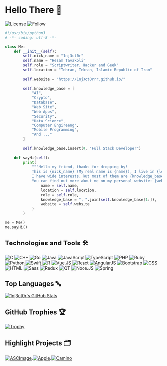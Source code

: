 # Hello There 👋

![License](https://img.shields.io/github/license/1nj3ct0rrr/1nj3ct0rrr.svg)
![Follow](https://img.shields.io/github/followers/1nj3ct0rrr.svg?style=social&label=Follow&maxAge=2592000)


```python
#!/usr/bin/python3
# -*- coding: utf-8 -*-

class Me:
    def __init__(self):
        self.nick_name = "1nj3ct0r"
        self.name = "Hesam Tavakoli"
        self.role = "Scriptwriter, Hacker and Geek"
        self.location = "Tehran, Tehran, Islamic Republic of Iran"
        
        self.website = "https://1nj3ct0rrr.github.io/"
        
        self.knowledge_base = [
            "AI",
            "Crypto",
            "Database",
            "Web Site",
            "Web Apps",
            "Security",
            "Data Science",
            "Computer Engireeng",
            "Mobile Programming",
            "And ..."
        ]
        
        self.knowledge_base.insert(0, "Full Stack Developer")
        
    def sayHi(self):
        print(
            """Hello my friend, thanks for dropping by!
            This is {nick_name} (My real name is {name}), I live in {location}. I work as a {role}.
            I have wide interests, but most of them are {knowledge_base}.
            You can find out more about me on my personal website: {website}""".format(
                name = self.name,
                location = self.location,
                role = self.role,
                knowledge_base = ", ".join(self.knowledge_base[1:]),
                website = self.website
            )
        )

me = Me()
me.sayHi()
```

## Technologies and Tools 🛠️

![C](https://img.shields.io/badge/Language-C-informational?style=flat&logo=C&logoColor=white&color=6aa6f8)
![C++](https://img.shields.io/badge/Language-C++-informational?style=flat&logo=c%2B%2B&logoColor=white&color=6aa6f8)
![Go](https://img.shields.io/badge/Language-Go-informational?style=flat&logo=go&logoColor=white&color=6aa6f8)
![Java](https://img.shields.io/badge/Language-Java-informational?style=flat&logo=java&logoColor=white&color=6aa6f8)
![JavaScript](https://img.shields.io/badge/Language-JavaScript-informational?style=flat&logo=javascript&logoColor=white&color=6aa6f8)
![TypeScript](https://img.shields.io/badge/Language-TypeScript-informational?style=flat&logo=typescript&logoColor=white&color=6aa6f8)
![PHP](https://img.shields.io/badge/Language-PHP-informational?style=flat&logo=php&logoColor=white&color=6aa6f8)
![Ruby](https://img.shields.io/badge/Language-Ruby-informational?style=flat&logo=ruby&logoColor=white&color=6aa6f8)
![Python](https://img.shields.io/badge/Language-Python-informational?style=flat&logo=python&logoColor=white&color=6aa6f8)
![Swift](https://img.shields.io/badge/Language-Swift-informational?style=flat&logo=swift&logoColor=white&color=6aa6f8)
![R](https://img.shields.io/badge/Language-R-informational?style=flat&logo=r&logoColor=white&color=6aa6f8)
![Vue.JS](https://img.shields.io/badge/FrontEnd-Vue.JS-informational?style=flat&logo=vue.js&logoColor=white&color=6aa6f8)
![React](https://img.shields.io/badge/FrontEnd-React-informational?style=flat&logo=react&logoColor=white&color=6aa6f8)
![AngularJS](https://img.shields.io/badge/FrontEnd-Angular.JS-informational?style=flat&logo=angular&logoColor=white&color=6aa6f8)
![Bootstrap](https://img.shields.io/badge/FrontEnd-Bootstrap-informational?style=flat&logo=bootstrap&logoColor=white&color=6aa6f8)
![CSS](https://img.shields.io/badge/FrontEnd-CSS-informational?style=flat&logo=css3&logoColor=white&color=6aa6f8)
![HTML](https://img.shields.io/badge/FrontEnd-HTML-informational?style=flat&logo=html5&logoColor=white&color=6aa6f8)
![Sass](https://img.shields.io/badge/FrontEnd-Sass-informational?style=flat&logo=sass&logoColor=white&color=6aa6f8)
![Redux](https://img.shields.io/badge/FrontEnd-Redux-informational?style=flat&logo=redux&logoColor=white&color=6aa6f8)
![QT](https://img.shields.io/badge/FrontEnd-QT-informational?style=flat&logo=qt&logoColor=white&color=6aa6f8)
![Node.JS](https://img.shields.io/badge/BackEnd-Node.JS-informational?style=flat&logo=node.js&logoColor=white&color=6aa6f8)
![Spring](https://img.shields.io/badge/BackEnd-Spring-informational?style=flat&logo=spring&logoColor=white&color=6aa6f8)

## Top Languages 🔤

<a href="https://github.com/1nj3ct0rrr">
  <img align="center" src="https://github-readme-stats.vercel.app/api/top-langs/?username=1nj3ct0rrr&hide=c%2B%2B,c,html&title_color=6aa6f8&text_color=8a919a&icon_color=6aa6f8&bg_color=0e1116" alt="1nj3ct0r's GitHub Stats" />
</a>

## GitHub Trophies 🏆

[![Trophy](https://github-profile-trophy.vercel.app/?username=1nj3ct0rrr&theme=nord&column=7)](https://github.com/ryo-ma/github-profile-trophy)

## Highlight Projects 🗂️

<a href="https://github.com/1nj3ct0rrr/ASCImage">
    <img align="center" src="https://github-readme-stats.vercel.app/api/pin/?username=1nj3ct0rrr&repo=ASCImage&show_icons=true&line_height=27&title_color=6aa6f8&text_color=8a919a&icon_color=6aa6f8&bg_color=0e1116" alt="ASCImage" />
</a>

<a href="https://github.com/1nj3ct0rrr/Apple">
    <img align="center" src="https://github-readme-stats.vercel.app/api/pin/?username=1nj3ct0rrr&repo=Apple&show_icons=true&line_height=27&title_color=6aa6f8&text_color=8a919a&icon_color=6aa6f8&bg_color=0e1116" alt="Apple" />
</a>

<a href="https://github.com/1nj3ct0rrr/Camino">
    <img align="center" src="https://github-readme-stats.vercel.app/api/pin/?username=1nj3ct0rrr&repo=Camino&show_icons=true&line_height=27&title_color=6aa6f8&text_color=8a919a&icon_color=6aa6f8&bg_color=0e1116" alt="Camino" />
</a>
